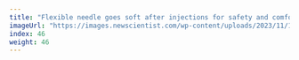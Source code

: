 ```yaml
---
title: "Flexible needle goes soft after injections for safety and comfort"
imageUrl: "https://images.newscientist.com/wp-content/uploads/2023/11/15103605/SEI_179587333.jpg?width=600"
index: 46
weight: 46
---
```

